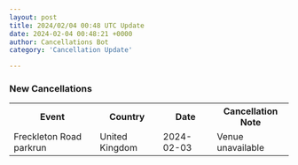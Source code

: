 ```yaml
---
layout: post
title: 2024/02/04 00:48 UTC Update
date: 2024-02-04 00:48:21 +0000
author: Cancellations Bot
category: 'Cancellation Update'

---
```


<h3>New Cancellations</h3>
<div class='hscrollable'>
<table style='width: 100%'>
    <tr>
        <th>Event</th>
        <th>Country</th>
        <th>Date</th>
        <th>Cancellation Note</th>
    </tr>
    <tr>
        <td>Freckleton Road parkrun</td>
        <td>United Kingdom</td>
        <td>2024-02-03</td>
        <td>Venue unavailable</td>
    </tr>
</table>
</div>
